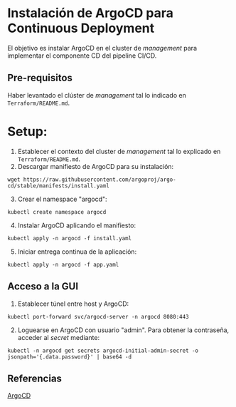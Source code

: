 # Instalación de ArgoCD para Continuous Deployment 

El objetivo es instalar ArgoCD en el cluster de *management* para implementar el componente CD del pipeline CI/CD.

## Pre-requisitos
Haber levantado el clúster de *management* tal lo indicado en `Terraform/README.md`.

# Setup:
1. Establecer el contexto del cluster de *management* tal lo explicado en `Terraform/README.md`.
2. Descargar manifiesto de ArgoCD para su instalación: 
```shell   
wget https://raw.githubusercontent.com/argoproj/argo-cd/stable/manifests/install.yaml
```
3. Crear el namespace "argocd":
```shell
kubectl create namespace argocd
```
4. Instalar ArgoCD aplicando el manifiesto:
```shell
kubectl apply -n argocd -f install.yaml
```
5. Iniciar entrega continua de la aplicación:
```shell
kubectl apply -n argocd -f app.yaml
```

## Acceso a la GUI
1. Establecer túnel entre host y ArgoCD: 
```shell
kubectl port-forward svc/argocd-server -n argocd 8080:443
```
2. Loguearse en ArgoCD con usuario "admin". Para obtener la contraseña, acceder al *secret* mediante:
```shell
kubectl -n argocd get secrets argocd-initial-admin-secret -o jsonpath='{.data.password}' | base64 -d
```


## Referencias

[ArgoCD](https://argoproj.github.io/argo-cd/getting_started/)
